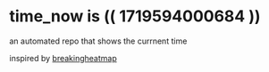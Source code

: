 # time_now is (( 1719594000684 ))

an automated repo that shows the currnent time

inspired by [breakingheatmap](https://github.com/breakingheatmap/breakingheatmap)